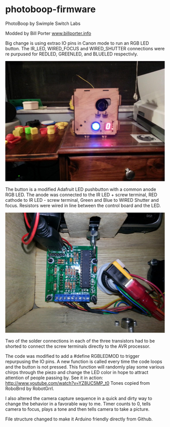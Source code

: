 photoboop-firmware
==================

PhotoBoop by Swimple Switch Labs

Modded by Bill Porter
www.billporter.info

Big change is using extrao IO pins in Canon mode to run an RGB LED button. The IR_LED, WIRED_FOCUS and WIRED_SHUTTER connections were re purpused for REDLED, GREENLED, and BLUELED respectivly. 

![Alt text](/photos/front.jpg "Optional title")

The button is a modified Adafruit LED pushbutton with a common anode RGB LED. 
The anode was connected to the IR LED + screw terminal, RED cathode to IR LED - screw terminal, Green and Blue to WIRED Shutter and focus. Resistors were wired in line between the control board and the LED. 

![Alt text](/photos/wiring.jpg "Optional title")

Two of the solder connections in each of the three transistors had to be shorted to connect the screw terminals directly to the AVR processor. 

The code was modified to add a #define RGBLEDMOD to trigger repurpusing the IO pins. A new function is called every time the code loops and the button is not pressed. This function will randomly play some various chirps through the piezo and change the LED color in hope to attract attention of people passing by. See it in action: http://www.youtube.com/watch?v=YZ8UC5MP_t0 Tones copied from RoboBrrd by RobotGrrl.  

I also altered the camera capture sequence in a quick and dirty way to change the behavior in a favorable way to me. Timer counts to 0, tells camera to focus, plays a tone and then tells camera to take a picture. 

File structure changed to make it Arduino friendly directly from Github. 

